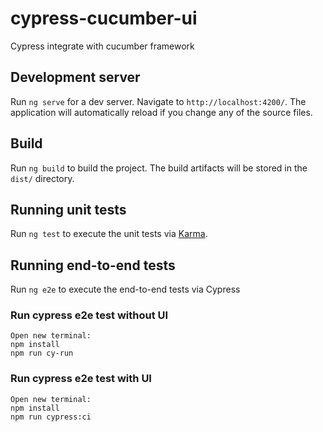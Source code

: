 # cypress-cucumber-ui
 
Cypress integrate with cucumber framework

## Development server

Run `ng serve` for a dev server. Navigate to `http://localhost:4200/`. The application will automatically reload if you change any of the source files.


## Build

Run `ng build` to build the project. The build artifacts will be stored in the `dist/` directory.

## Running unit tests

Run `ng test` to execute the unit tests via [Karma](https://karma-runner.github.io).

## Running end-to-end tests

Run `ng e2e` to execute the end-to-end tests via Cypress

### Run cypress e2e test without UI
```
Open new terminal:
npm install
npm run cy-run
```

### Run cypress e2e test with UI
```
Open new terminal:
npm install
npm run cypress:ci




